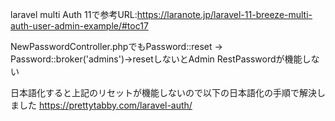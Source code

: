 laravel multi Auth 11で参考URL:https://laranote.jp/laravel-11-breeze-multi-auth-user-admin-example/#toc17

NewPasswordController.phpでもPassword::reset →  Password::broker('admins')->resetしないとAdmin RestPasswordが機能しない

日本語化すると上記のリセットが機能しないので以下の日本語化の手順で解決しました
https://prettytabby.com/laravel-auth/
